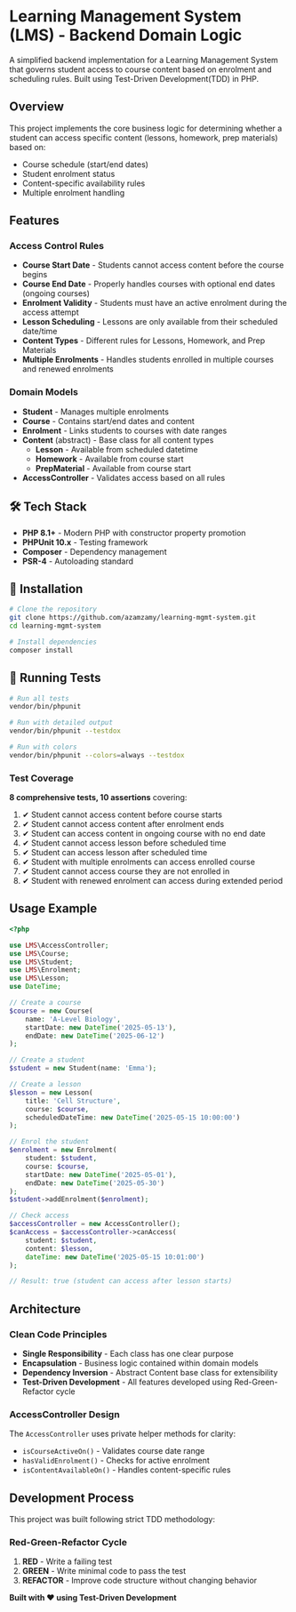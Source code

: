 # Learning Management System (LMS) - Backend Domain Logic

A simplified backend implementation for a Learning Management System that governs student access to course content based on enrolment and scheduling rules. Built using Test-Driven Development(TDD) in PHP.

## Overview

This project implements the core business logic for determining whether a student can access specific content (lessons, homework, prep materials) based on:
- Course schedule (start/end dates)
- Student enrolment status
- Content-specific availability rules
- Multiple enrolment handling

## Features

### Access Control Rules
- **Course Start Date** - Students cannot access content before the course begins
- **Course End Date** - Properly handles courses with optional end dates (ongoing courses)
- **Enrolment Validity** - Students must have an active enrolment during the access attempt
- **Lesson Scheduling** - Lessons are only available from their scheduled date/time
- **Content Types** - Different rules for Lessons, Homework, and Prep Materials
- **Multiple Enrolments** - Handles students enrolled in multiple courses and renewed enrolments

### Domain Models
- **Student** - Manages multiple enrolments
- **Course** - Contains start/end dates and content
- **Enrolment** - Links students to courses with date ranges
- **Content** (abstract) - Base class for all content types
  - **Lesson** - Available from scheduled datetime
  - **Homework** - Available from course start
  - **PrepMaterial** - Available from course start
- **AccessController** - Validates access based on all rules

## 🛠️ Tech Stack

- **PHP 8.1+** - Modern PHP with constructor property promotion
- **PHPUnit 10.x** - Testing framework
- **Composer** - Dependency management
- **PSR-4** - Autoloading standard

## 🚀 Installation

```bash
# Clone the repository
git clone https://github.com/azamzamy/learning-mgmt-system.git
cd learning-mgmt-system

# Install dependencies
composer install
```

## 🧪 Running Tests

```bash
# Run all tests
vendor/bin/phpunit

# Run with detailed output
vendor/bin/phpunit --testdox

# Run with colors
vendor/bin/phpunit --colors=always --testdox
```

### Test Coverage

**8 comprehensive tests, 10 assertions** covering:
1. ✔ Student cannot access content before course starts
2. ✔ Student cannot access content after enrolment ends
3. ✔ Student can access content in ongoing course with no end date
4. ✔ Student cannot access lesson before scheduled time
5. ✔ Student can access lesson after scheduled time
6. ✔ Student with multiple enrolments can access enrolled course
7. ✔ Student cannot access course they are not enrolled in
8. ✔ Student with renewed enrolment can access during extended period

## Usage Example

```php
<?php

use LMS\AccessController;
use LMS\Course;
use LMS\Student;
use LMS\Enrolment;
use LMS\Lesson;
use DateTime;

// Create a course
$course = new Course(
    name: 'A-Level Biology',
    startDate: new DateTime('2025-05-13'),
    endDate: new DateTime('2025-06-12')
);

// Create a student
$student = new Student(name: 'Emma');

// Create a lesson
$lesson = new Lesson(
    title: 'Cell Structure',
    course: $course,
    scheduledDateTime: new DateTime('2025-05-15 10:00:00')
);

// Enrol the student
$enrolment = new Enrolment(
    student: $student,
    course: $course,
    startDate: new DateTime('2025-05-01'),
    endDate: new DateTime('2025-05-30')
);
$student->addEnrolment($enrolment);

// Check access
$accessController = new AccessController();
$canAccess = $accessController->canAccess(
    student: $student,
    content: $lesson,
    dateTime: new DateTime('2025-05-15 10:01:00')
);

// Result: true (student can access after lesson starts)
```

## Architecture

### Clean Code Principles
- **Single Responsibility** - Each class has one clear purpose
- **Encapsulation** - Business logic contained within domain models
- **Dependency Inversion** - Abstract Content base class for extensibility
- **Test-Driven Development** - All features developed using Red-Green-Refactor cycle

### AccessController Design
The `AccessController` uses private helper methods for clarity:
- `isCourseActiveOn()` - Validates course date range
- `hasValidEnrolment()` - Checks for active enrolment
- `isContentAvailableOn()` - Handles content-specific rules

## Development Process

This project was built following strict TDD methodology:

### Red-Green-Refactor Cycle
1. **RED** - Write a failing test
2. **GREEN** - Write minimal code to pass the test
3. **REFACTOR** - Improve code structure without changing behavior


**Built with ❤️ using Test-Driven Development**
